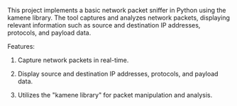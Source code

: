 This project implements a basic network packet sniffer in Python using the kamene library. The tool captures and analyzes network packets, displaying relevant information such as source and destination IP addresses, protocols, and payload data.

Features:
1. Capture network packets in real-time.

2. Display source and destination IP addresses, protocols, and payload data.

3. Utilizes the "kamene library" for packet manipulation and analysis.
